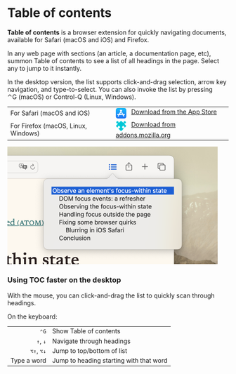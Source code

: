 # Table of contents

<b>Table of contents</b> is a browser extension for quickly navigating documents, available for Safari (macOS and iOS) and Firefox.

In any web page with sections (an article, a documentation page, etc), summon Table of contents to see a list of all headings in the page. Select any to jump to it instantly.

In the desktop version, the list supports click-and-drag selection, arrow key navigation, and type-to-select. You can also invoke the list by pressing ⌃G (macOS) or Control-Q (Linux, Windows).

<table>
	<tr>
		<td>
			For Safari (macOS and iOS)
		</td>
		<td>
			<img src="readme-resources/app-store.png" width=24 align=top>
			&nbsp;
			<a href="https://apps.apple.com/us/app/table-of-contents-for-safari/id1665115607">
				Download from the App Store
			</a>
		</td>
	</tr>
	<tr>
		<td>
			For Firefox (macOS, Linux, Windows)
		</td>
		<td>
			<img src="readme-resources/addons.mozilla.org.png" width=24 align=top>
			&nbsp;
			<a href="https://addons.mozilla.org/addon/table-of-contents/">
				Download from addons.mozilla.org
			</a>
		</td>
	</tr>
</table>

<img src="readme-resources/safari-macos-screenshot.png" width=479 height=268 alt="Screenshot of Safari. From a toolbar button, a popup is presented, showing a list of headings. The first heading is selected.">

### Using TOC faster on the desktop

With the mouse, you can click-and-drag the list to quickly scan through headings.

On the keyboard:
<table>
<tr>
	<td align=right><code>⌃G</code></td><td>Show Table of contents</td>
</tr>
<tr>
	<td align=right><code>↑</code>, <code>↓</code></td><td>Navigate through headings</td>
</tr>
<tr>
	<td align=right><code>⌥↑</code>, <code>⌥↓</code></td><td>Jump to top/bottom of list</td>
</tr>
<tr>
	<td align=right>Type a word</td><td>Jump to heading starting with that word</td>
</tr>
</table>
